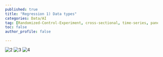 ```yaml
---
published: true
title: "Regression 1) Data types" 
categories: Data/AI
tag: [Randomized-Control-Experiment, cross-sectional, time-series, panel, period-cross section] 
toc: false
author_profile: false 
  
---
```


![2](https://github.com/Vida0822/Algorithm_Study/assets/132312673/03d5cb3d-8157-43f5-9c6d-778b6faf1706)
![3](https://github.com/Vida0822/Algorithm_Study/assets/132312673/bd408802-535e-486f-a410-963e1d8c571e)
![4](https://github.com/Vida0822/Algorithm_Study/assets/132312673/0902ca18-9e2c-4703-9242-93d799630f9b)
